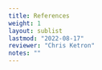 ```yaml
---
title: References
weight: 1
layout: sublist
lastmod: "2022-08-17"
reviewer: "Chris Ketron"
notes: ""
---
```

